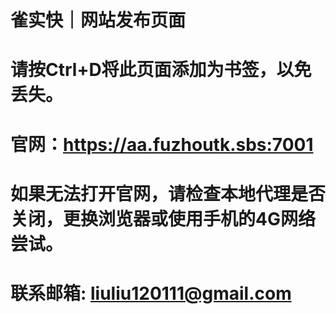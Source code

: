 

# 雀实快｜网站发布页面
# 请按Ctrl+D将此页面添加为书签，以免丢失。

# 官网：https://aa.fuzhoutk.sbs:7001

# 如果无法打开官网，请检查本地代理是否关闭，更换浏览器或使用手机的4G网络尝试。

# 联系邮箱:  liuliu120111@gmail.com
